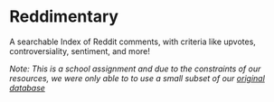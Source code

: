 # Reddimentary
A searchable Index of Reddit comments, with criteria like upvotes, controversiality, sentiment, and more! 

*Note: This is a school assignment and due to the constraints of our resources, we were only able to to use a small subset of our [original database](https://www.reddit.com/r/datasets/comments/3bxlg7/i_have_every_publicly_available_reddit_comment/)*


